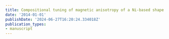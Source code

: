```yaml
---
title: Compositional tuning of magnetic anisotropy of a Ni-based shape memory alloy
date: '2014-01-01'
publishDate: '2024-06-27T16:20:24.334018Z'
publication_types:
- manuscript
---
```

